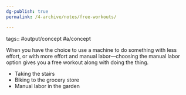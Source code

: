 ```yaml
---
dg-publish: true
permalink: /4-archive/notes/free-workouts/

---
```


tags:: #output/concept #a/concept 

When you have the choice to use a machine to do something with less effort, or with more effort and manual labor—choosing the manual labor option gives you a free workout along with doing the thing.

- Taking the stairs
- Biking to the grocery store
- Manual labor in the garden
